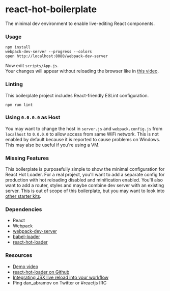 react-hot-boilerplate
=====================

The minimal dev environment to enable live-editing React components.

### Usage

```
npm install
webpack-dev-server --progress --colors
open http://localhost:8080/webpack-dev-server
```

Now edit `scripts/App.js`.  
Your changes will appear without reloading the browser like in [this video](http://vimeo.com/100010922).

### Linting

This boilerplate project includes React-friendly ESLint configuration.

```
npm run lint
```

### Using `0.0.0.0` as Host

You may want to change the host in `server.js` and `webpack.config.js` from `localhost` to `0.0.0.0` to allow access from same WiFi network. This is not enabled by default because it is reported to cause problems on Windows. This may also be useful if you're using a VM.

### Missing Features

This boilerplate is purposefully simple to show the minimal configuration for React Hot Loader. For a real project, you'll want to add a separate config for production with hot reloading disabled and minification enabled. You'll also want to add a router, styles and maybe combine dev server with an existing server. This is out of scope of this boilerplate, but you may want to look into [other starter kits](https://github.com/gaearon/react-hot-loader/blob/master/docs/README.md#starter-kits).

### Dependencies

* React
* Webpack
* [webpack-dev-server](https://github.com/webpack/webpack-dev-server)
* [babel-loader](https://github.com/babel/babel-loader)
* [react-hot-loader](https://github.com/gaearon/react-hot-loader)

### Resources

* [Demo video](http://vimeo.com/100010922)
* [react-hot-loader on Github](https://github.com/gaearon/react-hot-loader)
* [Integrating JSX live reload into your workflow](http://gaearon.github.io/react-hot-loader/getstarted/)
* Ping dan_abramov on Twitter or #reactjs IRC
